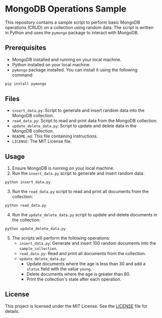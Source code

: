 # MongoDB Operations Sample

This repository contains a sample script to perform basic MongoDB operations (CRUD) on a collection using random data. The script is written in Python and uses the `pymongo` package to interact with MongoDB.

## Prerequisites

- MongoDB installed and running on your local machine.
- Python installed on your local machine.
- `pymongo` package installed. You can install it using the following command:

```sh
pip install pymongo
```

## Files

- `insert_data.py`: Script to generate and insert random data into the MongoDB collection.
- `read_data.py`: Script to read and print data from the MongoDB collection.
- `update_delete_data.py`: Script to update and delete data in the MongoDB collection.
- `README.md`: This file containing instructions.
- `LICENSE`: The MIT License file.

## Usage

1. Ensure MongoDB is running on your local machine.
2. Run the `insert_data.py` script to generate and insert random data:

```sh
python insert_data.py
```

3. Run the `read_data.py` script to read and print all documents from the collection:

```sh
python read_data.py
```

4. Run the `update_delete_data.py` script to update and delete documents in the collection:

```sh
python update_delete_data.py
```

5. The scripts will perform the following operations:
   - `insert_data.py`: Generate and insert 100 random documents into the `sample_collection`.
   - `read_data.py`: Read and print all documents from the collection.
   - `update_delete_data.py`: 
     - Update documents where the age is less than 30 and add a `status` field with the value `young`.
     - Delete documents where the age is greater than 80.
     - Print the collection's state after each operation.

## License

This project is licensed under the MIT License. See the [LICENSE](LICENSE) file for details.
